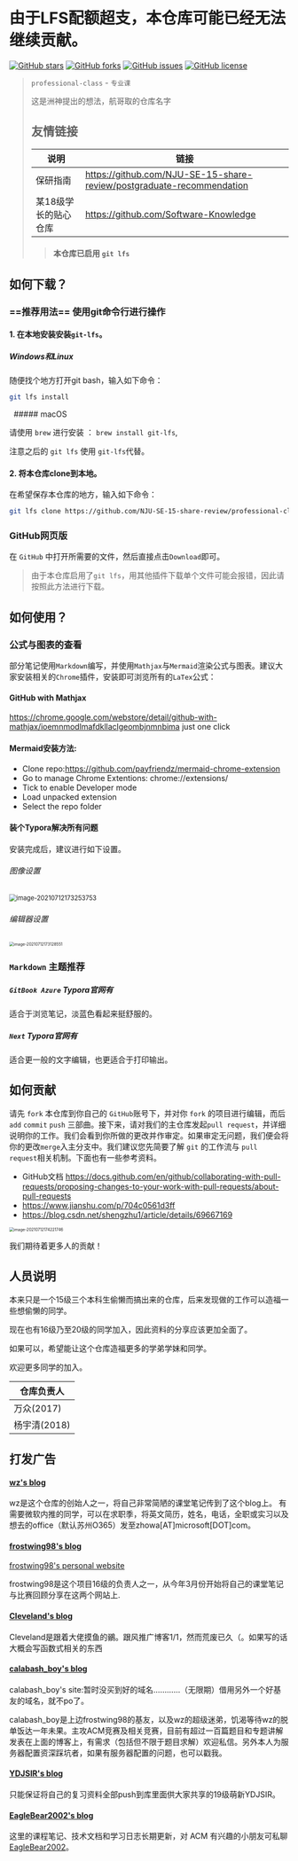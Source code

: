 # 由于LFS配额超支，本仓库可能已经无法继续贡献。

 <a href="https://github.com/NJU-SE-15-share-review/professional-class/stargazers"><img alt="GitHub stars" src="https://img.shields.io/github/stars/NJU-SE-15-share-review/professional-class"></a> <a href="https://github.com/NJU-SE-15-share-review/professional-class/network"><img alt="GitHub forks" src="https://img.shields.io/github/forks/NJU-SE-15-share-review/professional-class"></a> <a href="https://github.com/NJU-SE-15-share-review/professional-class/issues"><img alt="GitHub issues" src="https://img.shields.io/github/issues/NJU-SE-15-share-review/professional-class"></a> <a href="https://github.com/NJU-SE-15-share-review/professional-class"><img alt="GitHub license" src="https://img.shields.io/github/license/NJU-SE-15-share-review/professional-class"></a>

> `professional-class` - `专业课`
>
> 这是洲神提出的想法，航哥取的仓库名字
>
> ## 友情链接
>
> | 说明                 | 链接                                                         |
> | -------------------- | ------------------------------------------------------------ |
> | 保研指南             | https://github.com/NJU-SE-15-share-review/postgraduate-recommendation |
> | 某18级学长的贴心仓库 | https://github.com/Software-Knowledge                        |
>
> > #### 本仓库已启用 `git lfs`

## 如何下载？

### ==推荐用法== 使用git命令行进行操作

#### 1. 在本地安装安装`git-lfs`。

##### Windows和Linux

随便找个地方打开git bash，输入如下命令：

```bash
git lfs install
```
   ##### macOS

请使用 `brew` 进行安装 ： ``` brew install git-lfs ```,  

注意之后的 ```git lfs``` 使用 ```git-lfs```代替。

#### 2. 将本仓库clone到本地。

在希望保存本仓库的地方，输入如下命令：

```bash
git lfs clone https://github.com/NJU-SE-15-share-review/professional-class.git
```

### GitHub网页版

在 `GitHub` 中打开所需要的文件，然后直接点击`Download`即可。

> 由于本仓库启用了`git lfs`，用其他插件下载单个文件可能会报错，因此请按照此方法进行下载。

## 如何使用？

### 公式与图表的查看

部分笔记使用`Markdown`编写，并使用`Mathjax`与`Mermaid`渲染公式与图表。建议大家安装相关的`Chrome`插件，安装即可浏览所有的`LaTex`公式：

#### GitHub with Mathjax
https://chrome.google.com/webstore/detail/github-with-mathjax/ioemnmodlmafdkllaclgeombjnmnbima
just one click

#### Mermaid安装方法:

- Clone repo:https://github.com/payfriendz/mermaid-chrome-extension
- Go to manage Chrome Extentions: chrome://extensions/
- Tick to enable Developer mode
- Load unpacked extension
- Select the repo folder

#### 装个Typora解决所有问题

安装完成后，建议进行如下设置。

###### 图像设置

<img src="https://oss.ydjsir.com.cn/img/image-20210712173253753.png" alt="image-20210712173253753" style="zoom: 80%;" />

###### 编辑器设置

<img src="https://oss.ydjsir.com.cn/img/image-20210712173128551.png" alt="image-20210712173128551" style="zoom: 50%;" />

### `Markdown` 主题推荐

##### `GitBook Azure` Typora官网有

适合于浏览笔记，淡蓝色看起来挺舒服的。

##### `Next` Typora官网有

适合更一般的文字编辑，也更适合于打印输出。

## 如何贡献

请先 `fork` 本仓库到你自己的 `GitHub`账号下，并对你 `fork` 的项目进行编辑，而后`add` `commit` `push` 三部曲。接下来，请对我们的主仓库发起`pull request`，并详细说明你的工作。我们会看到你所做的更改并作审定。如果审定无问题，我们便会将你的更改`merge`入主分支中。我们建议您先简要了解 `git` 的工作流与 `pull request`相关机制。下面也有一些参考资料。

- GitHub文档 https://docs.github.com/en/github/collaborating-with-pull-requests/proposing-changes-to-your-work-with-pull-requests/about-pull-requests
- https://www.jianshu.com/p/704c0561d3ff
- https://blog.csdn.net/shengzhu1/article/details/69667169

<img src="https://oss.ydjsir.com.cn/img/image-20210712174221746.png" alt="image-20210712174221746" style="zoom:50%;" />

我们期待着更多人的贡献！

## 人员说明

本来只是一个15级三个本科生偷懒而搞出来的仓库，后来发现做的工作可以造福一些想偷懒的同学。

现在也有16级乃至20级的同学加入，因此资料的分享应该更加全面了。

如果可以，希望能让这个仓库造福更多的学弟学妹和同学。

欢迎更多同学的加入。

|仓库负责人|
|---|
|万众(2017)|
|杨宇清(2018)|



## 打发广告

#### [wz's blog](http://blog.csdn.net/qq_33230935)

wz是这个仓库的创始人之一，将自己非常简陋的课堂笔记传到了这个blog上。
有需要微软内推的同学，可以在求职季，将英文简历，姓名，电话，全职或实习以及想去的office（默认苏州O365）发至zhowa[AT]microsoft[DOT]com。

#### [frostwing98's blog](http://blog.csdn.net/qq_37820590/)

[frostwing98's personal website](http://www.frostwing98.com)

frostwing98是这个项目16级的负责人之一，从今年3月份开始将自己的课堂笔记与比赛回顾分享在这两个网站上.

#### [Cleveland's blog](http://blog.csdn.net/qq_32157765)

Cleveland是跟着大佬摸鱼的鶸。跟风推广博客1/1，然而荒废已久（。如果写的话大概会写函数式相关的东西

#### [calabash_boy's blog](http://blog.csdn.net/calabash_boy)

calabash_boy's site:暂时没买到好的域名…………（无限期）借用另外一个好基友的域名，就不po了。

calabash_boy是上边frostwing98的基友，以及wz的超级迷弟，饥渴等待wz的脱单饭达一年未果。主攻ACM竞赛及相关竞赛，目前有超过一百篇题目和专题讲解发表在上面的博客上，有需求（包括但不限于题目求解）欢迎私信。另外本人为服务器配置资深踩坑者，如果有服务器配置的问题，也可以戳我。

#### [YDJSIR's blog](https://www.ydjsir.com.cn/)

只能保证将自己的复习资料全部push到库里面供大家共享的19级萌新YDJSIR。

#### [EagleBear2002's blog](https://eaglebear2002.github.io/)

这里的课程笔记、技术文档和学习日志长期更新，对 ACM 有兴趣的小朋友可私聊 [EagleBear2002](https://github.com/EagleBear2002)。
